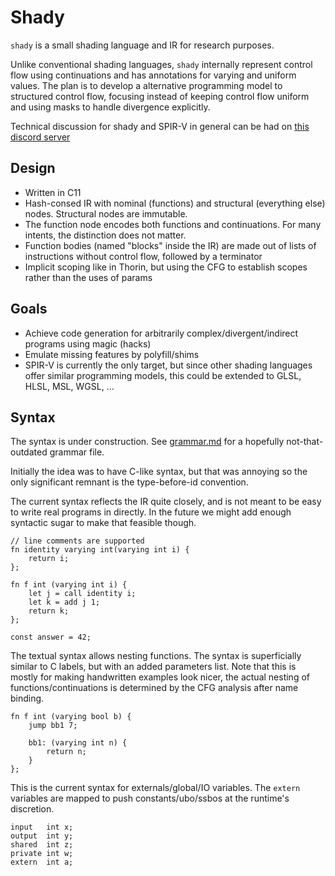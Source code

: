 # Shady

`shady` is a small shading language and IR for research purposes.

Unlike conventional shading languages, `shady` internally represent control flow using continuations and has annotations for varying and uniform values.
The plan is to develop a alternative programming model to structured control flow, focusing instead of keeping control flow uniform and using masks to handle divergence explicitly.

Technical discussion for shady and SPIR-V in general can be had on [this discord server](https://twitter.com/gobrosse/status/1441323225128968197)

## Design

 * Written in C11
 * Hash-consed IR with nominal (functions) and structural (everything else) nodes. Structural nodes are immutable.
 * The function node encodes both functions and continuations. For many intents, the distinction does not matter.
 * Function bodies (named "blocks" inside the IR) are made out of lists of instructions without control flow, followed by a terminator
 * Implicit scoping like in Thorin, but using the CFG to establish scopes rather than the uses of params

## Goals

 * Achieve code generation for arbitrarily complex/divergent/indirect programs using magic (hacks)
 * Emulate missing features by polyfill/shims
 * SPIR-V is currently the only target, but since other shading languages offer similar programming models, this could be extended to GLSL, HLSL, MSL, WGSL, ...

## Syntax

The syntax is under construction. See [grammar.md](grammar.md) for a hopefully not-that-outdated grammar file.

Initially the idea was to have C-like syntax, but that was annoying so the only significant remnant is the type-before-id convention.

The current syntax reflects the IR quite closely, and is not meant to be easy to write real programs in directly. In the future we might add enough syntactic sugar to make that feasible though.

```
// line comments are supported
fn identity varying int(varying int i) {
    return i;
};

fn f int (varying int i) {
    let j = call identity i;
    let k = add j 1;
    return k;
};

const answer = 42;
```

The textual syntax allows nesting functions. The syntax is superficially similar to C labels, but with an added parameters list. 
Note that this is mostly for making handwritten examples look nicer, the actual nesting of functions/continuations is determined by the CFG analysis after name binding.

```
fn f int (varying bool b) {
    jump bb1 7;

    bb1: (varying int n) {
        return n;
    }
};
```

This is the current syntax for externals/global/IO variables. The `extern` variables are mapped to push constants/ubo/ssbos at the runtime's discretion.

```
input   int x;
output  int y;
shared  int z;
private int w;
extern  int a;
```
